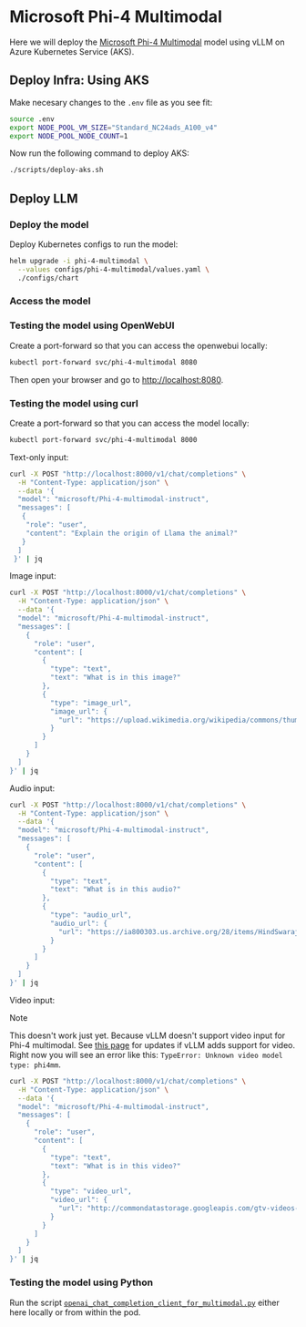 # Microsoft Phi-4 Multimodal

Here we will deploy the [Microsoft Phi-4 Multimodal](https://huggingface.co/microsoft/Phi-4-multimodal-instruct) model using vLLM on Azure Kubernetes Service (AKS).

## Deploy Infra: Using AKS

Make necesary changes to the `.env` file as you see fit:

```bash
source .env
export NODE_POOL_VM_SIZE="Standard_NC24ads_A100_v4"
export NODE_POOL_NODE_COUNT=1
```

Now run the following command to deploy AKS:

```bash
./scripts/deploy-aks.sh
```

## Deploy LLM

### Deploy the model

Deploy Kubernetes configs to run the model:

```bash
helm upgrade -i phi-4-multimodal \
  --values configs/phi-4-multimodal/values.yaml \
  ./configs/chart
```

### Access the model

### Testing the model using OpenWebUI

Create a port-forward so that you can access the openwebui locally:

```bash
kubectl port-forward svc/phi-4-multimodal 8080
```

Then open your browser and go to [http://localhost:8080](http://localhost:8080).

### Testing the model using curl

Create a port-forward so that you can access the model locally:

```bash
kubectl port-forward svc/phi-4-multimodal 8000
```

Text-only input:

```bash
curl -X POST "http://localhost:8000/v1/chat/completions" \
  -H "Content-Type: application/json" \
  --data '{
  "model": "microsoft/Phi-4-multimodal-instruct",
  "messages": [
   {
    "role": "user",
    "content": "Explain the origin of Llama the animal?"
   }
  ]
 }' | jq
```

Image input:

```bash
curl -X POST "http://localhost:8000/v1/chat/completions" \
  -H "Content-Type: application/json" \
  --data '{
  "model": "microsoft/Phi-4-multimodal-instruct",
  "messages": [
    {
      "role": "user",
      "content": [
        {
          "type": "text",
          "text": "What is in this image?"
        },
        {
          "type": "image_url",
          "image_url": {
            "url": "https://upload.wikimedia.org/wikipedia/commons/thumb/d/dd/Gfp-wisconsin-madison-the-nature-boardwalk.jpg/2560px-Gfp-wisconsin-madison-the-nature-boardwalk.jpg"
          }
        }
      ]
    }
  ]
}' | jq
```

Audio input:

```bash
curl -X POST "http://localhost:8000/v1/chat/completions" \
  -H "Content-Type: application/json" \
  --data '{
  "model": "microsoft/Phi-4-multimodal-instruct",
  "messages": [
    {
      "role": "user",
      "content": [
        {
          "type": "text",
          "text": "What is in this audio?"
        },
        {
          "type": "audio_url",
          "audio_url": {
            "url": "https://ia800303.us.archive.org/28/items/HindSwaraj-Speech-03-1/tryst.mp3"
          }
        }
      ]
    }
  ]
}' | jq
```

Video input:

> [!NOTE]
> This doesn't work just yet. Because vLLM doesn't support video input for Phi-4 multimodal. See [this page](https://docs.vllm.ai/en/latest/models/supported_models.html#id2) for updates if vLLM adds support for video. Right now you will see an error like this:
> `TypeError: Unknown video model type: phi4mm`.

```bash
curl -X POST "http://localhost:8000/v1/chat/completions" \
  -H "Content-Type: application/json" \
  --data '{
  "model": "microsoft/Phi-4-multimodal-instruct",
  "messages": [
    {
      "role": "user",
      "content": [
        {
          "type": "text",
          "text": "What is in this video?"
        },
        {
          "type": "video_url",
          "video_url": {
            "url": "http://commondatastorage.googleapis.com/gtv-videos-bucket/sample/ForBiggerFun.mp4"
          }
        }
      ]
    }
  ]
}' | jq
```

### Testing the model using Python

Run the script [`openai_chat_completion_client_for_multimodal.py`](https://docs.vllm.ai/en/latest/getting_started/examples/openai_chat_completion_client_for_multimodal.html) either here locally or from within the pod.
